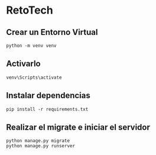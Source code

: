 # RetoTech
## Crear un Entorno Virtual
    python -m venv venv

## Activarlo
    venv\Scripts\activate

## Instalar dependencias
    pip install -r requirements.txt

## Realizar el migrate e iniciar el servidor
    python manage.py migrate
    python manage.py runserver
